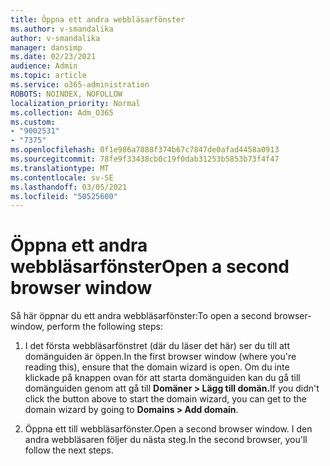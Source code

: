 ```yaml
---
title: Öppna ett andra webbläsarfönster
ms.author: v-smandalika
author: v-smandalika
manager: dansimp
ms.date: 02/23/2021
audience: Admin
ms.topic: article
ms.service: o365-administration
ROBOTS: NOINDEX, NOFOLLOW
localization_priority: Normal
ms.collection: Adm_O365
ms.custom:
- "9002531"
- "7375"
ms.openlocfilehash: 0f1e986a7888f374b67c7847de0afad4458a0913
ms.sourcegitcommit: 78fe9f33438cb0c19f0dab31253b5853b73f4f47
ms.translationtype: MT
ms.contentlocale: sv-SE
ms.lasthandoff: 03/05/2021
ms.locfileid: "50525600"
---
```

# <a name="open-a-second-browser-window"></a><span data-ttu-id="e4702-102">Öppna ett andra webbläsarfönster</span><span class="sxs-lookup"><span data-stu-id="e4702-102">Open a second browser window</span></span>

<span data-ttu-id="e4702-103">Så här öppnar du ett andra webbläsarfönster:</span><span class="sxs-lookup"><span data-stu-id="e4702-103">To open a second browser-window, perform the following steps:</span></span>

1. <span data-ttu-id="e4702-104">I det första webbläsarfönstret (där du läser det här) ser du till att domänguiden är öppen.</span><span class="sxs-lookup"><span data-stu-id="e4702-104">In the first browser window (where you're reading this), ensure that the domain wizard is open.</span></span> <span data-ttu-id="e4702-105">Om du inte klickade på knappen ovan för att starta domänguiden kan du gå till domänguiden genom att gå till **Domäner > Lägg till domän.**</span><span class="sxs-lookup"><span data-stu-id="e4702-105">If you didn't click the button above to start the domain wizard, you can get to the domain wizard by going to **Domains > Add domain**.</span></span>

2. <span data-ttu-id="e4702-106">Öppna ett till webbläsarfönster.</span><span class="sxs-lookup"><span data-stu-id="e4702-106">Open a second browser window.</span></span> <span data-ttu-id="e4702-107">I den andra webbläsaren följer du nästa steg.</span><span class="sxs-lookup"><span data-stu-id="e4702-107">In the second browser, you'll follow the next steps.</span></span>
